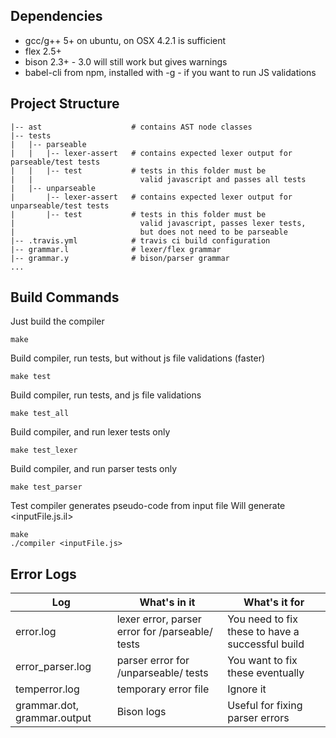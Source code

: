 ## Dependencies
- gcc/g++ 5+ on ubuntu, on OSX 4.2.1 is sufficient
- flex 2.5+
- bison 2.3+ - 3.0 will still work but gives warnings
- babel-cli from npm, installed with -g - if you want to run JS validations

## Project Structure
```
|-- ast                    # contains AST node classes
|-- tests            
|   |-- parseable
|   |   |-- lexer-assert   # contains expected lexer output for parseable/test tests
|   |   |-- test           # tests in this folder must be
|   |                        valid javascript and passes all tests
|   |-- unparseable
|       |-- lexer-assert   # contains expected lexer output for unparseable/test tests
|       |-- test           # tests in this folder must be
|                            valid javascript, passes lexer tests,
|                            but does not need to be parseable
|-- .travis.yml            # travis ci build configuration
|-- grammar.l              # lexer/flex grammar
|-- grammar.y              # bison/parser grammar
...
```

## Build Commands

Just build the compiler
```
make
```


Build compiler, run tests, but without js file validations (faster)
```
make test
```


Build compiler, run tests, and js file validations
```
make test_all
```


Build compiler, and run lexer tests only
```
make test_lexer
```


Build compiler, and run parser tests only
```
make test_parser
```

Test compiler generates pseudo-code from input file
Will generate <inputFile.js.il>
```
make
./compiler <inputFile.js>
```


## Error Logs
| Log  | What's in it                                         | What's it for |
|-----------|---------------                                  |------------|
| error.log | lexer error, parser error for /parseable/ tests | You need to fix these to have a successful build |
| error_parser.log | parser error for /unparseable/ tests     | You want to fix these eventually |
| temperror.log | temporary error file                        | Ignore it |
| grammar.dot, grammar.output | Bison logs                    | Useful for fixing parser errors |
